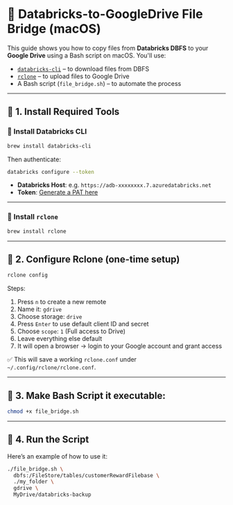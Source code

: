 # 📁 Databricks-to-GoogleDrive File Bridge (macOS)

This guide shows you how to copy files from **Databricks DBFS** to your **Google Drive** using a Bash script on macOS. You'll use:

* [`databricks-cli`](https://docs.databricks.com/dev-tools/cli/index.html) – to download files from DBFS
* [`rclone`](https://rclone.org/drive/) – to upload files to Google Drive
* A Bash script (`file_bridge.sh`) – to automate the process

---

## 🧰 1. Install Required Tools

### 🔹 Install Databricks CLI

```bash
brew install databricks-cli
```

Then authenticate:

```bash
databricks configure --token
```

* **Databricks Host**: e.g. `https://adb-xxxxxxxx.7.azuredatabricks.net`
* **Token**: [Generate a PAT here](https://docs.databricks.com/dev-tools/api/latest/authentication.html)

---

### 🔹 Install `rclone`

```bash
brew install rclone
```

---

## 🔐 2. Configure Rclone (one-time setup)

```bash
rclone config
```

Steps:

1. Press `n` to create a new remote
2. Name it: `gdrive`
3. Choose storage: `drive`
4. Press `Enter` to use default client ID and secret
5. Choose `scope`: `1` (Full access to Drive)
6. Leave everything else default
7. It will open a browser → login to your Google account and grant access

✅ This will save a working `rclone.conf` under `~/.config/rclone/rclone.conf`.

---

## 📜 3. Make Bash Script it executable:

```bash
chmod +x file_bridge.sh
```

---

## 🚀 4. Run the Script

Here’s an example of how to use it:

```bash
./file_bridge.sh \
  dbfs:/FileStore/tables/customerRewardFilebase \
  ./my_folder \
  gdrive \
  MyDrive/databricks-backup
```

